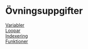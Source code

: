 # Övningsuppgifter

[Variabler](https://github.com/everyloop/NEU25G-Csharp/blob/master/Exercises/Variabler.md)  
[Loopar](https://github.com/everyloop/NEU25G-Csharp/blob/master/Exercises/Loopar.md)  
[Indexering](https://github.com/everyloop/NEU25G-Csharp/blob/master/Exercises/Indexering.md)  
[Funktioner](https://github.com/everyloop/NEU25G-Csharp/blob/master/Exercises/Funktioner.md)  